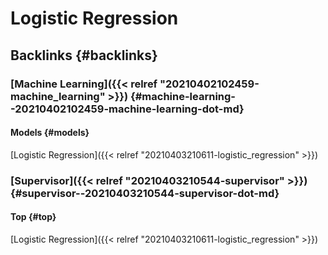 # Logistic Regression


## Backlinks {#backlinks}


### [Machine Learning]({{< relref "20210402102459-machine_learning" >}}) {#machine-learning--20210402102459-machine-learning-dot-md}


#### Models {#models}

[Logistic Regression]({{< relref "20210403210611-logistic_regression" >}})


### [Supervisor]({{< relref "20210403210544-supervisor" >}}) {#supervisor--20210403210544-supervisor-dot-md}


#### Top {#top}

[Logistic Regression]({{< relref "20210403210611-logistic_regression" >}})
